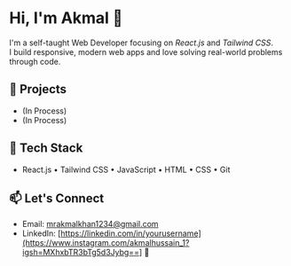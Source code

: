 # Hi, I'm Akmal 👋

I'm a self-taught Web Developer focusing on *React.js* and *Tailwind CSS*.  
I build responsive, modern web apps and love solving real-world problems through code.

## 🚀 Projects
- (In Process)
- (In Process)

## 🔧 Tech Stack
- React.js • Tailwind CSS • JavaScript • HTML • CSS • Git

## 📫 Let's Connect
- Email: mrakmalkhan1234@gmail.com
- LinkedIn: [https://linkedin.com/in/yourusername](https://www.instagram.com/akmalhussain_1?igsh=MXhxbTR3bTg5d3Jybg==] 👋

<!--
**akmalhussain1/akmalhussain1** is a ✨ _special_ ✨ repository because its `README.md` (this file) appears on your GitHub profile.

Here are some ideas to get you started:

- 🔭 I’m currently working on ...
- 🌱 I’m currently learning ...
- 👯 I’m looking to collaborate on ...
- 🤔 I’m looking for help with ...
- 💬 Ask me about ...
- 📫 How to reach me: ...
- 😄 Pronouns: ...
- ⚡ Fun fact: ...
-->
